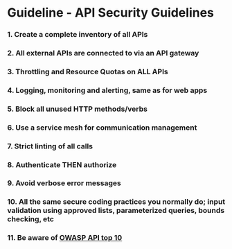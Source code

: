 # Guideline - API Security Guidelines

### 1. Create a complete inventory of all APIs

### 2. All external APIs are connected to via an API gateway

### 3. Throttling and Resource Quotas on ALL APIs

### 4. Logging, monitoring and alerting, same as for web apps

### 5. Block all unused HTTP methods/verbs

### 6. Use a service mesh for communication management

### 7. Strict linting of all calls

### 8. Authenticate THEN authorize

### 9. Avoid verbose error messages

### 10. All the same secure coding practices you normally do; input validation using approved lists, parameterized queries, bounds checking, etc

### 11. Be aware of [OWASP API top 10](https://owasp.org/www-project-api-security/)
